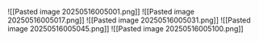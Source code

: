 ![[Pasted image 20250516005001.png]]
![[Pasted image 20250516005017.png]]
![[Pasted image 20250516005031.png]]
![[Pasted image 20250516005045.png]]
![[Pasted image 20250516005100.png]]
